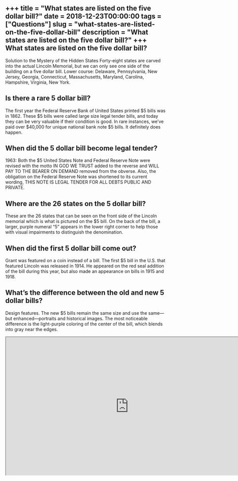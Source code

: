 +++
title = "What states are listed on the five dollar bill?"
date = 2018-12-23T00:00:00
tags = ["Questions"]
slug = "what-states-are-listed-on-the-five-dollar-bill"
description = "What states are listed on the five dollar bill?"
+++
What states are listed on the five dollar bill?
-----------------------------------------------

Solution to the Mystery of the Hidden States Forty-eight states are carved into the actual Lincoln Memorial, but we can only see one side of the building on a five dollar bill. Lower course: Delaware, Pennsylvania, New Jersey, Georgia, Connecticut, Massachusetts, Maryland, Carolina, Hampshire, Virginia, New York.

Is there a rare 5 dollar bill?
------------------------------

The first year the Federal Reserve Bank of United States printed $5 bills was in 1862. These $5 bills were called large size legal tender bills, and today they can be very valuable if their condition is good. In rare instances, we’ve paid over $40,000 for unique national bank note $5 bills. It definitely does happen.

When did the 5 dollar bill become legal tender?
-----------------------------------------------

1963: Both the $5 United States Note and Federal Reserve Note were revised with the motto IN GOD WE TRUST added to the reverse and WILL PAY TO THE BEARER ON DEMAND removed from the obverse. Also, the obligation on the Federal Reserve Note was shortened to its current wording, THIS NOTE IS LEGAL TENDER FOR ALL DEBTS PUBLIC AND PRIVATE.

Where are the 26 states on the 5 dollar bill?
---------------------------------------------

These are the 26 states that can be seen on the front side of the Lincoln memorial which is what is pictured on the $5 bill. On the back of the bill, a larger, purple numeral “5” appears in the lower right corner to help those with visual impairments to distinguish the denomination.

When did the first 5 dollar bill come out?
------------------------------------------

Grant was featured on a coin instead of a bill. The first $5 bill in the U.S. that featured Lincoln was released in 1914. He appeared on the red seal addition of the bill during this year, but also made an appearance on bills in 1915 and 1918.

What’s the difference between the old and new 5 dollar bills?
-------------------------------------------------------------

Design features. The new $5 bills remain the same size and use the same—but enhanced—portraits and historical images. The most noticeable difference is the light-purple coloring of the center of the bill, which blends into gray near the edges.

<iframe allow="accelerometer; autoplay; clipboard-write; encrypted-media; gyroscope; picture-in-picture" allowfullscreen="" class="__youtube_prefs__  epyt-is-override  no-lazyload" data-no-lazy="1" data-origheight="433" data-origwidth="770" data-skipgform_ajax_framebjll="" height="433" id="_ytid_60356" loading="lazy" src="https://www.youtube.com/embed/_nqSypjLnyA?enablejsapi=1&autoplay=0&cc_load_policy=0&cc_lang_pref=&iv_load_policy=1&loop=0&modestbranding=0&rel=1&fs=1&playsinline=0&autohide=2&theme=dark&color=red&controls=1&" title="YouTube player" width="770"></iframe>